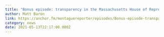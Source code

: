 ```yaml
---
title: "Bonus episode: transparency in the Massachusetts House of Representatives"
author: Matt Baron
link: https://anchor.fm/montaguereporter/episodes/Bonus-episode-transparency-in-the-Massachusetts-House-of-Representatives-e10r1cn
category: news
date: 2021-05-13T22:17:00.000Z
---
```

